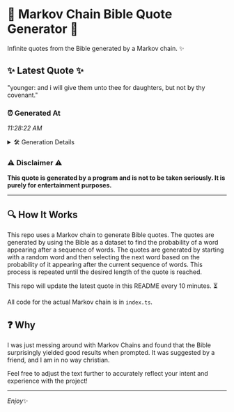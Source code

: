 # 📖 Markov Chain Bible Quote Generator 📖

Infinite quotes from the Bible generated by a Markov chain. ✨

## ✨ Latest Quote ✨
"younger: and i will give them unto thee for daughters, but not by thy covenant."

### ⏰ Generated At
*11:28:22 AM*

<details>
    <summary>🛠️ Generation Details</summary>
    <p>
        <strong>🌱 Seed:</strong> younger:<br>
        <strong>🔄 Iterations:</strong> 14<br>
        <strong>📜 Context History:</strong><br>[ younger: ]: and<br>[ younger:, and ]: i<br>[ younger:, and, i ]: will<br>[ younger:, and, i, will ]: give<br>[ younger:, and, i, will, give ]: them<br>[ younger:, and, i, will, give, them ]: unto<br>[ and, i, will, give, them, unto ]: thee<br>[ i, will, give, them, unto, thee ]: for<br>[ will, give, them, unto, thee, for ]: daughters,<br>[ give, them, unto, thee, for, daughters, ]: but<br>[ them, unto, thee, for, daughters,, but ]: not<br>[ unto, thee, for, daughters,, but, not ]: by<br>[ thee, for, daughters,, but, not, by ]: thy<br>[ for, daughters,, but, not, by, thy ]: covenant.<br>
    </p>
</details>

### ⚠️ Disclaimer ⚠️
**This quote is generated by a program and is not to be taken seriously. It is purely for entertainment purposes.**

---

## 🔍 How It Works

This repo uses a Markov chain to generate Bible quotes. The quotes are generated by using the Bible as a dataset to find the probability of a word appearing after a sequence of words. The quotes are generated by starting with a random word and then selecting the next word based on the probability of it appearing after the current sequence of words. This process is repeated until the desired length of the quote is reached.

This repo will update the latest quote in this README every 10 minutes. ⏳

All code for the actual Markov chain is in `index.ts`.

## ❓ Why

I was just messing around with Markov Chains and found that the Bible surprisingly yielded good results when prompted. 
It was suggested by a friend, and I am in no way christian.

Feel free to adjust the text further to accurately reflect your intent and experience with the project!

---

*Enjoy*✨
